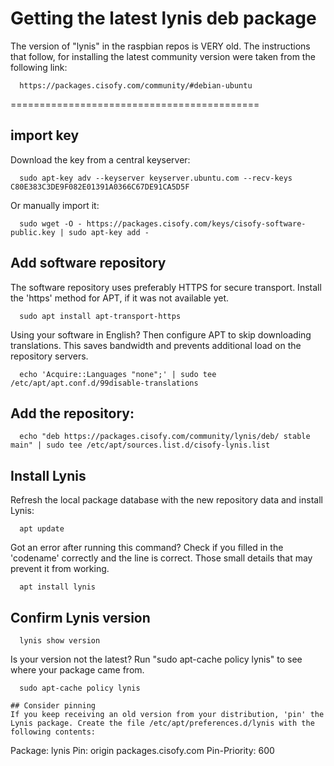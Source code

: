 # Getting the latest lynis deb package

The version of "lynis" in the raspbian repos is VERY old.  The instructions that follow, for installing the latest community version were taken from the following link:
```
  https://packages.cisofy.com/community/#debian-ubuntu
```
===========================================

## import key
Download the key from a central keyserver:
```
  sudo apt-key adv --keyserver keyserver.ubuntu.com --recv-keys C80E383C3DE9F082E01391A0366C67DE91CA5D5F
```

Or manually import it:
```
  sudo wget -O - https://packages.cisofy.com/keys/cisofy-software-public.key | sudo apt-key add -
```

## Add software repository
The software repository uses preferably HTTPS for secure transport. Install the 'https' method for APT, if it was not available yet.
```
  sudo apt install apt-transport-https
```

Using your software in English? Then configure APT to skip downloading translations. This saves bandwidth and prevents additional load on the repository servers.
```
  echo 'Acquire::Languages "none";' | sudo tee /etc/apt/apt.conf.d/99disable-translations
```

## Add the repository:
```
  echo "deb https://packages.cisofy.com/community/lynis/deb/ stable main" | sudo tee /etc/apt/sources.list.d/cisofy-lynis.list
```

## Install Lynis
Refresh the local package database with the new repository data and install Lynis:
```
  apt update
```

Got an error after running this command? Check if you filled in the 'codename' correctly and the line is correct. Those small details that may prevent it from working.
```
  apt install lynis
```

## Confirm Lynis version
```
  lynis show version
```

Is your version not the latest? Run "sudo apt-cache policy lynis" to see where your package came from.
```
  sudo apt-cache policy lynis

## Consider pinning
If you keep receiving an old version from your distribution, 'pin' the Lynis package. Create the file /etc/apt/preferences.d/lynis with the following contents:
```
  Package: lynis
  Pin: origin packages.cisofy.com
  Pin-Priority: 600
```
